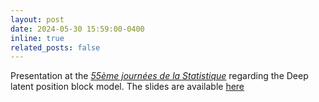 ```yaml
---
layout: post
date: 2024-05-30 15:59:00-0400
inline: true
related_posts: false
---
```


Presentation at the [_55ème journées de la Statistique_](https://jds2024.sciencesconf.org/) regarding the Deep latent position block model.
The slides are available [here](https://github.com/Remi-Boutin/Remi-Boutin.github.io/tree/main/assets/contents/JDS_2025_Presentation_RBOUTIN.pdf)